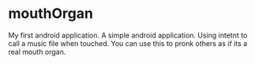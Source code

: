 mouthOrgan
==========
My first android application. 
A simple android application. Using intetnt to call a music file when touched. 
You can use this to pronk others 
as if its a real mouth organ. 
